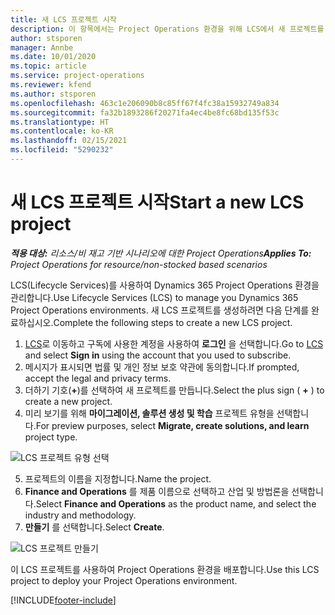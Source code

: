 ```yaml
---
title: 새 LCS 프로젝트 시작
description: 이 항목에서는 Project Operations 환경을 위해 LCS에서 새 프로젝트를 만드는 방법에 대한 정보를 제공합니다.
author: stsporen
manager: Annbe
ms.date: 10/01/2020
ms.topic: article
ms.service: project-operations
ms.reviewer: kfend
ms.author: stsporen
ms.openlocfilehash: 463c1e206090b8c85ff67f4fc38a15932749a834
ms.sourcegitcommit: fa32b1893286f20271fa4ec4be8fc68bd135f53c
ms.translationtype: HT
ms.contentlocale: ko-KR
ms.lasthandoff: 02/15/2021
ms.locfileid: "5290232"
---
```

# <a name="start-a-new-lcs-project"></a><span data-ttu-id="2d604-103">새 LCS 프로젝트 시작</span><span class="sxs-lookup"><span data-stu-id="2d604-103">Start a new LCS project</span></span>

<span data-ttu-id="2d604-104">_**적용 대상:** 리소스/비 재고 기반 시나리오에 대한 Project Operations_</span><span class="sxs-lookup"><span data-stu-id="2d604-104">_**Applies To:** Project Operations for resource/non-stocked based scenarios_</span></span>

<span data-ttu-id="2d604-105">LCS(Lifecycle Services)를 사용하여 Dynamics 365 Project Operations 환경을 관리합니다.</span><span class="sxs-lookup"><span data-stu-id="2d604-105">Use Lifecycle Services (LCS) to manage you Dynamics 365 Project Operations environments.</span></span> <span data-ttu-id="2d604-106">새 LCS 프로젝트를 생성하려면 다음 단계를 완료하십시오.</span><span class="sxs-lookup"><span data-stu-id="2d604-106">Complete the following steps to create a new LCS project.</span></span>

1. <span data-ttu-id="2d604-107">[LCS](https://lcs.dynamics.com/Logon/Index)로 이동하고 구독에 사용한 계정을 사용하여 **로그인** 을 선택합니다.</span><span class="sxs-lookup"><span data-stu-id="2d604-107">Go to [LCS](https://lcs.dynamics.com/Logon/Index) and select **Sign in** using the account that you used to subscribe.</span></span>
2. <span data-ttu-id="2d604-108">메시지가 표시되면 법률 및 개인 정보 보호 약관에 동의합니다.</span><span class="sxs-lookup"><span data-stu-id="2d604-108">If prompted, accept the legal and privacy terms.</span></span>
3. <span data-ttu-id="2d604-109">더하기 기호(**+**)를 선택하여 새 프로젝트를 만듭니다.</span><span class="sxs-lookup"><span data-stu-id="2d604-109">Select the plus sign ( **+** ) to create a new project.</span></span>
4. <span data-ttu-id="2d604-110">미리 보기를 위해 **마이그레이션, 솔루션 생성 및 학습** 프로젝트 유형을 선택합니다.</span><span class="sxs-lookup"><span data-stu-id="2d604-110">For preview purposes, select **Migrate, create solutions, and learn** project type.</span></span>

  ![LCS 프로젝트 유형 선택](./media/create-lcs-1.png)

5. <span data-ttu-id="2d604-112">프로젝트의 이름을 지정합니다.</span><span class="sxs-lookup"><span data-stu-id="2d604-112">Name the project.</span></span> 
6. <span data-ttu-id="2d604-113">**Finance and Operations** 를 제품 이름으로 선택하고 산업 및 방법론을 선택합니다.</span><span class="sxs-lookup"><span data-stu-id="2d604-113">Select **Finance and Operations** as the product name, and select the industry and methodology.</span></span> 
7. <span data-ttu-id="2d604-114">**만들기** 를 선택합니다.</span><span class="sxs-lookup"><span data-stu-id="2d604-114">Select **Create**.</span></span>

![LCS 프로젝트 만들기](./media/create-lcs-2.png)

<span data-ttu-id="2d604-116">이 LCS 프로젝트를 사용하여 Project Operations 환경을 배포합니다.</span><span class="sxs-lookup"><span data-stu-id="2d604-116">Use this LCS project to deploy your Project Operations environment.</span></span>



[!INCLUDE[footer-include](../includes/footer-banner.md)]